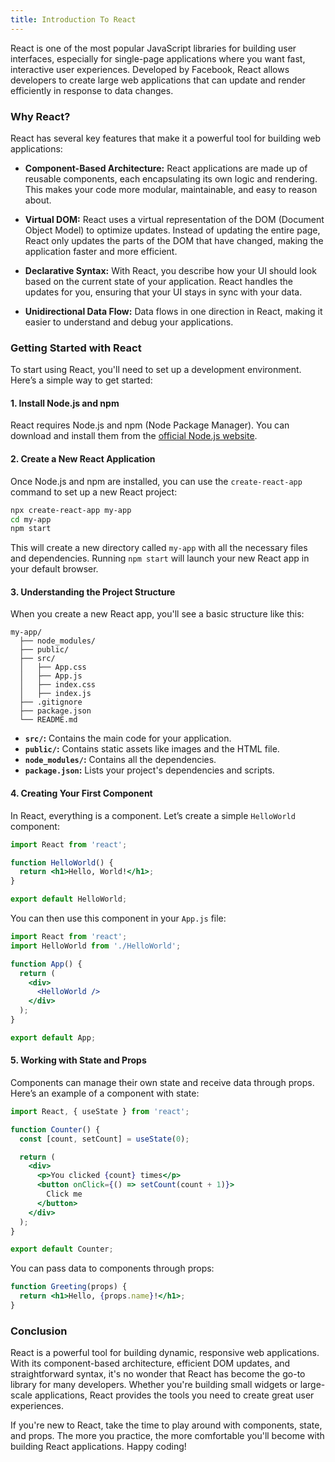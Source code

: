 ```yaml
---
title: Introduction To React
---
```


React is one of the most popular JavaScript libraries for building user interfaces, especially for single-page applications where you want fast, interactive user experiences. Developed by Facebook, React allows developers to create large web applications that can update and render efficiently in response to data changes.

### Why React?

React has several key features that make it a powerful tool for building web applications:

* **Component-Based Architecture:** React applications are made up of reusable components, each encapsulating its own logic and rendering. This makes your code more modular, maintainable, and easy to reason about.

* **Virtual DOM:** React uses a virtual representation of the DOM (Document Object Model) to optimize updates. Instead of updating the entire page, React only updates the parts of the DOM that have changed, making the application faster and more efficient.

* **Declarative Syntax:** With React, you describe how your UI should look based on the current state of your application. React handles the updates for you, ensuring that your UI stays in sync with your data.

* **Unidirectional Data Flow:** Data flows in one direction in React, making it easier to understand and debug your applications.

### Getting Started with React

To start using React, you'll need to set up a development environment. Here’s a simple way to get started:

#### 1. Install Node.js and npm

React requires Node.js and npm (Node Package Manager). You can download and install them from the [official Node.js website](https://nodejs.org/).

#### 2. Create a New React Application

Once Node.js and npm are installed, you can use the `create-react-app` command to set up a new React project:

```bash
npx create-react-app my-app
cd my-app
npm start
```

This will create a new directory called `my-app` with all the necessary files and dependencies. Running `npm start` will launch your new React app in your default browser.

#### 3. Understanding the Project Structure

When you create a new React app, you'll see a basic structure like this:

```
my-app/
  ├── node_modules/
  ├── public/
  ├── src/
  │   ├── App.css
  │   ├── App.js
  │   ├── index.css
  │   ├── index.js
  ├── .gitignore
  ├── package.json
  └── README.md
```

* **`src/`:** Contains the main code for your application.
* **`public/`:** Contains static assets like images and the HTML file.
* **`node_modules/`:** Contains all the dependencies.
* **`package.json`:** Lists your project's dependencies and scripts.

#### 4. Creating Your First Component

In React, everything is a component. Let’s create a simple `HelloWorld` component:

```jsx
import React from 'react';

function HelloWorld() {
  return <h1>Hello, World!</h1>;
}

export default HelloWorld;
```

You can then use this component in your `App.js` file:

```jsx
import React from 'react';
import HelloWorld from './HelloWorld';

function App() {
  return (
    <div>
      <HelloWorld />
    </div>
  );
}

export default App;
```

#### 5. Working with State and Props

Components can manage their own state and receive data through props. Here’s an example of a component with state:

```jsx
import React, { useState } from 'react';

function Counter() {
  const [count, setCount] = useState(0);

  return (
    <div>
      <p>You clicked {count} times</p>
      <button onClick={() => setCount(count + 1)}>
        Click me
      </button>
    </div>
  );
}

export default Counter;
```

You can pass data to components through props:

```jsx
function Greeting(props) {
  return <h1>Hello, {props.name}!</h1>;
}
```

### Conclusion

React is a powerful tool for building dynamic, responsive web applications. With its component-based architecture, efficient DOM updates, and straightforward syntax, it's no wonder that React has become the go-to library for many developers. Whether you're building small widgets or large-scale applications, React provides the tools you need to create great user experiences.

If you're new to React, take the time to play around with components, state, and props. The more you practice, the more comfortable you'll become with building React applications. Happy coding!
